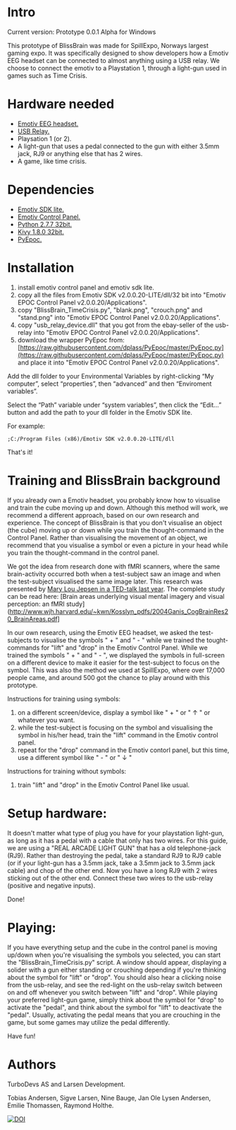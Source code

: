 Intro
========

Current version: Prototype 0.0.1 Alpha for Windows

This prototype of BlissBrain was made for SpillExpo, Norways largest gaming expo.
It was specifically designed to show developers how a Emotiv EEG headset can be connected to almost anything using a USB relay.
We choose to connect the emotiv to a Playstation 1, through a light-gun used in games such as Time Crisis.

Hardware needed
========

* [Emotiv EEG headset.](http://emotiv.com/)
* [USB Relay.](http://www.ebay.com/itm/251395571994)
* Playsation 1 (or 2).
* A light-gun that uses a pedal connected to the gun with either 3.5mm jack, RJ9 or anything else that has 2 wires.
* A game, like time crisis.

Dependencies
========

* [Emotiv SDK lite.](http://emotiv.com/store/product_262.html)
* [Emotiv Control Panel.](http://emotiv.com/store/product_72.html)
* [Python 2.7.7 32bit.](https://www.python.org/)
* [Kivy 1.8.0 32bit.](https://www.python.org/)
* [PyEpoc.](https://github.com/dplass/PyEpoc)

Installation
============

1. install emotiv control panel and emotiv sdk lite.
2. copy all the files from Emotiv SDK v2.0.0.20-LITE/dll/32 bit into "Emotiv EPOC Control Panel v2.0.0.20/Applications".
3. copy "BlissBrain_TimeCrisis.py", "blank.png", "crouch.png" and "stand.png" into "Emotiv EPOC Control Panel v2.0.0.20/Applications".
4. copy "usb_relay_device.dll" that you got from the ebay-seller of the usb-relay into "Emotiv EPOC Control Panel v2.0.0.20/Applications".
5. download the wrapper PyEpoc from:
[https://raw.githubusercontent.com/dplass/PyEpoc/master/PyEpoc.py](https://raw.githubusercontent.com/dplass/PyEpoc/master/PyEpoc.py) and place it into "Emotiv EPOC Control Panel v2.0.0.20/Applications".

Add the dll folder to your Environmental Variables by right-clicking “My computer”, select “properties”, then “advanced” and then “Enviroment variables”.

Select the “Path” variable under “system variables”, then click the “Edit…” button and add the path to your dll folder in the Emotiv SDK lite.

For example:

```;C:/Program Files (x86)/Emotiv SDK v2.0.0.20-LITE/dll```


That's it!


Training and BlissBrain background
============

If you already own a Emotiv headset, you probably know how to visualise and train the cube moving up and down.
Although this method will work, we recommend a different approach, based on our own research and experience.
The concept of BlissBrain is that you don't visualise an object (the cube) moving up or down while you train the thought-command in the Control Panel.
Rather than visualising the movement of an object, we recommend that you visualise a symbol or even a picture in your head while you train the thought-command in the control panel.

We got the idea from research done with fMRI scanners, where the same brain-activity occurred both when a test-subject saw an image and when the test-subject visualised the same image later.
This research was presented by [Mary Lou Jepsen in a TED-talk last year](https://www.ted.com/talks/mary_lou_jepsen_could_future_devices_read_images_from_our_brains).
The complete study can be read here: [Brain areas underlying visual mental imagery and visual perception: an fMRI study](http://www.wjh.harvard.edu/~kwn/Kosslyn_pdfs/2004Ganis_CogBrainRes20_BrainAreas.pdf]

In our own research, using the Emotiv EEG headset, we asked the test-subjects to visualise the symbols " + " and " - " while we trained the tought-commands for "lift" and "drop" in the Emotiv Control Panel.
While we trained the symbols " + " and " - ", we displayed the symbols in full-screen on a different device to make it easier for the test-subject to focus on the symbol.
This was also the method we used at SpillExpo, where over 17,000 people came, and around 500 got the chance to play around with this prototype.

Instructions for training using symbols:

1. on a different screen/device, display a symbol like " + " or " ↑ " or whatever you want.
2. while the test-subject is focusing on the symbol and visualising the symbol in his/her head, train the "lift" command in the Emotiv control panel.
3. repeat for the "drop" command in the Emotiv contorl panel, but this time, use a different symbol like " - " or " ↓ "

Instructions for training without symbols:
1. train "lift" and "drop" in the Emotiv Control Panel like usual.

Setup hardware:
============

It doesn't matter what type of plug you have for your playstation light-gun, as long as it has a pedal with a cable that only has two wires.
For this guide, we are using a "REAL ARCADE LIGHT GUN" that has a old telephone-jack (RJ9). Rather than destroying the pedal, take a standard RJ9 to RJ9 cable (or if your light-gun has a 3.5mm jack, take a 3.5mm jack to 3.5mm jack cable) and chop of the other end.
Now you have a long RJ9 with 2 wires sticking out of the other end.
Connect these two wires to the usb-relay (positive and negative inputs).

Done!

Playing:
============

If you have everything setup and the cube in the control panel is moving up/down when you're visualising the symbols you selected, you can start the "BlissBrain_TimeCrisis.py" script.
A window should appear, displaying a solider with a gun either standing or crouching depending if you're thinking about the symbol for "lift" or "drop".
You should also hear a clicking noise from the usb-relay, and see the red-light on the usb-relay switch between on and off whenever you switch between "lift" and "drop".
While playing your preferred light-gun game, simply think about the symbol for "drop" to activate the "pedal", and think about the symbol for "lift" to deactivate the "pedal".
Usually, activating the pedal means that you are crouching in the game, but some games may utilize the pedal differently.

Have fun!


Authors
=======
TurboDevs AS and Larsen Development.

Tobias Andersen, Sigve Larsen, Nine Bauge, Jan Ole Lysen Andersen, Emilie Thomassen, Raymond Holthe.

[![DOI](https://zenodo.org/badge/4893/TurboDevsAS/EEGBliss.png)](http://dx.doi.org/10.5281/zenodo.10700)

